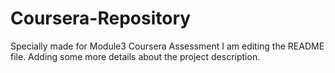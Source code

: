 # Coursera-Repository
Specially made for Module3  Coursera Assessment
I am editing the README file. Adding some more details about the project description.

